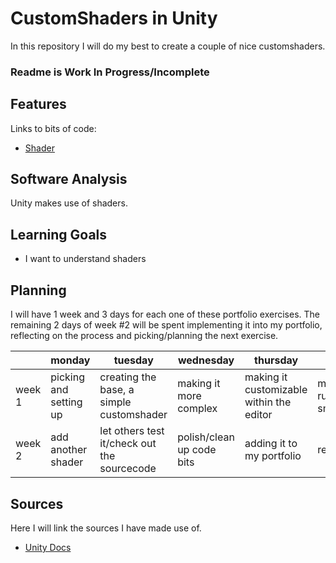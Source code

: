 # CustomShaders in Unity
In this repository I will do my best to create a couple of nice customshaders. 

### Readme is Work In Progress/Incomplete

## Features
Links to bits of code:
- [Shader]()

## Software Analysis
Unity makes use of shaders.

## Learning Goals
- I want to understand shaders

## Planning 
I will have 1 week and 3 days for each one of these portfolio exercises. 
The remaining 2 days of week #2 will be spent implementing it into my portfolio, reflecting on the process and picking/planning the next exercise.

| | monday | tuesday | wednesday | thursday | friday |
| --- | --- | --- | --- | --- | --- |
|week 1 | picking and setting up| creating the base, a simple customshader | making it more complex | making it customizable within the editor | make it run smooth | 
|week 2 | add another shader | let others test it/check out the sourcecode | polish/clean up code bits  | adding it to my portfolio | reflection  | 

## Sources
Here I will link the sources I have made use of.

- [Unity Docs](https://docs.unity3d.com) 


